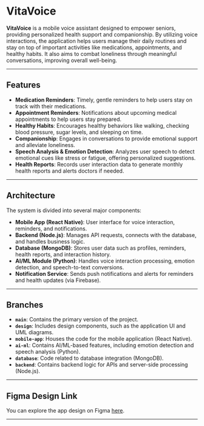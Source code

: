 # **VitaVoice**

**VitaVoice** is a mobile voice assistant designed to empower seniors, providing personalized health support and companionship. By utilizing voice interactions, the application helps users manage their daily routines and stay on top of important activities like medications, appointments, and healthy habits. It also aims to combat loneliness through meaningful conversations, improving overall well-being.

---

## **Features**

-   **Medication Reminders**: Timely, gentle reminders to help users stay on track with their medications.
-   **Appointment Reminders**: Notifications about upcoming medical appointments to help users stay prepared.
-   **Healthy Habits**: Encourages healthy behaviors like walking, checking blood pressure, sugar levels, and sleeping on time.
-   **Companionship**: Engages in conversations to provide emotional support and alleviate loneliness.
-   **Speech Analysis & Emotion Detection**: Analyzes user speech to detect emotional cues like stress or fatigue, offering personalized suggestions.
-   **Health Reports**: Records user interaction data to generate monthly health reports and alerts doctors if needed.

---

## **Architecture**

The system is divided into several major components:

-   **Mobile App (React Native)**: User interface for voice interaction, reminders, and notifications.
-   **Backend (Node.js)**: Manages API requests, connects with the database, and handles business logic.
-   **Database (MongoDB)**: Stores user data such as profiles, reminders, health reports, and interaction history.
-   **AI/ML Module (Python)**: Handles voice interaction processing, emotion detection, and speech-to-text conversions.
-   **Notification Service**: Sends push notifications and alerts for reminders and health updates (via Firebase).

---

## **Branches**

-   **`main`**: Contains the primary version of the project.
-   **`design`**: Includes design components, such as the application UI and UML diagrams.
-   **`mobile-app`**: Houses the code for the mobile application (React Native).
-   **`ai-ml`**: Contains AI/ML-based features, including emotion detection and speech analysis (Python).
-   **`database`**: Code related to database integration (MongoDB).
-   **`backend`**: Contains backend logic for APIs and server-side processing (Node.js).

---

## **Figma Design Link**

You can explore the app design on Figma [here](https://www.figma.com/proto/2bsdyAoSByOQaL1b2L7sXQ/VitaVoice?node-id=154-463&node-type=canvas&t=ncTtDgX0XsY34CTV-1&scaling=scale-down&content-scaling=fixed&page-id=0%3A1).

---
